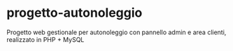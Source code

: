 # progetto-autonoleggio
Progetto web gestionale per autonoleggio con pannello admin e area clienti, realizzato in PHP + MySQL
